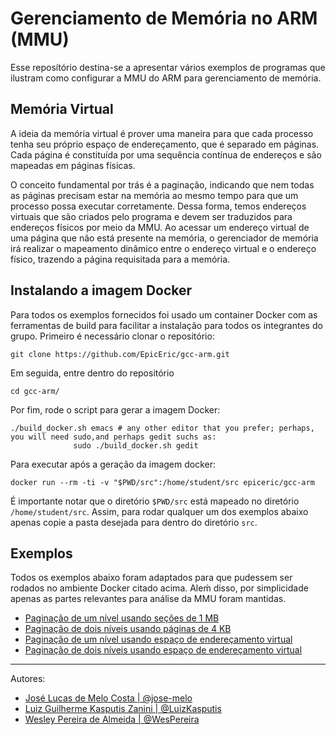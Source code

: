 # Gerenciamento de Memória no ARM (MMU)

Esse reposítório destina-se a apresentar vários exemplos de programas que ilustram como configurar a MMU do ARM para gerenciamento de memória.

## Memória Virtual
A ideia da memória virtual é prover uma maneira para que cada processo tenha seu próprio espaço de endereçamento, que é separado em páginas. Cada página é constituída por uma sequência contínua de endereços e são mapeadas em páginas físicas. 

O conceito fundamental por trás é a paginação, indicando que nem todas as páginas precisam estar na memória ao mesmo tempo para que um processo possa executar corretamente. Dessa forma, temos endereços virtuais que são criados pelo programa e devem ser traduzidos para endereços físicos por meio da MMU. Ao acessar um endereço virtual de uma página que não está presente na memória, o gerenciador de memória irá realizar o mapeamento dinâmico entre o endereço virtual e o endereço físico, trazendo a página requisitada para a memória.


## Instalando a imagem Docker
Para todos os exemplos fornecidos foi usado um container Docker com as ferramentas de build para facilitar a instalação para todos os integrantes do grupo. Primeiro é necessário clonar o repositório:
```
git clone https://github.com/EpicEric/gcc-arm.git
```

Em seguida, entre dentro do repositório
```
cd gcc-arm/
```

Por fim, rode o script para gerar a imagem Docker:
```
./build_docker.sh emacs # any other editor that you prefer; perhaps, you will need sudo,and perhaps gedit suchs as: 
              sudo ./build_docker.sh gedit
```

Para executar após a geração da imagem docker:
```
docker run --rm -ti -v "$PWD/src":/home/student/src epiceric/gcc-arm
```

É importante notar que o diretório `$PWD/src` está mapeado no diretório `/home/student/src`. Assim, para rodar qualquer um dos exemplos abaixo apenas copie a pasta desejada para dentro do diretório `src`.

## Exemplos
Todos os exemplos abaixo foram adaptados para que pudessem ser rodados no ambiente Docker citado acima. Aleḿ disso, por simplicidade apenas as partes relevantes para análise da MMU foram mantidas.
- [Paginação de um nível usando seções de 1 MB](https://github.com/jose-melo/pcs3732-labmicro-2021/tree/master/sectionPaging)
- [Paginação de dois níveis usando páginas de 4 KB](https://github.com/jose-melo/pcs3732-labmicro-2021/tree/master/twoLevelSmallPage)
- [Paginação de um nível usando espaço de endereçamento virtual](https://github.com/jose-melo/pcs3732-labmicro-2021/tree/master/paVaSection)
- [Paginação de dois níveis usando espaço de endereçamento virtual](https://github.com/jose-melo/pcs3732-labmicro-2021/tree/master/paVaSmallPages)

---
Autores:
- [José Lucas de Melo Costa | @jose-melo](https://github.com/jose-melo)
- [Luiz Guilherme Kasputis Zanini | @LuizKasputis](https://github.com/LuizKasputis)
- [Wesley Pereira de Almeida | @WesPereira](https://github.com/WesPereira)